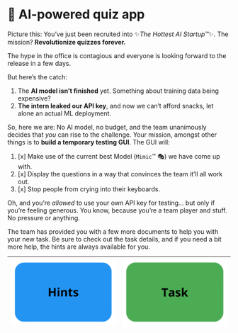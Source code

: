 # 🌟 AI-powered quiz app

Picture this: You’ve just been recruited into ✨*The Hottest AI Startup™*✨. The mission? **Revolutionize quizzes forever.**

The hype in the office is contagious and everyone is looking forward to the release in a few days.

But here’s the catch:

1. The **AI model isn’t finished** yet. Something about training data being expensive?
2. **The intern leaked our API key**, and now we can’t afford snacks, let alone an actual ML deployment.

So, here we are: No AI model, no budget, and the team unanimously decides that *you* can rise to the challenge. Your
mission, amongst other things is to **build a temporary testing GUI**. The GUI will:

1. [x] Make use of the current best Model (`Mimic`™ 🎭) we have come up with.
2. [x] Display the questions in a way that convinces the team it’ll all work out.
3. [x] Stop people from crying into their keyboards.

Oh, and you’re *allowed* to use your own API key for testing... but only if you’re feeling generous. You know, because
you’re a team player and stuff. No pressure or anything.

The team has provided you with a few more documents to help you with your new task. Be sure to check out the task
details, and if you need a bit more help, the hints are always available for you.

| [![Task](/src/main/resources/hints.png)](/src/main/java/structra/assignment/task/HINTS.md) | [![Task](/src/main/resources/task.png)](/src/main/java/structra/assignment/task/TASK.md) |
|:------------------------------------------------------------------------------------------:|:----------------------------------------------------------------------------------------:|